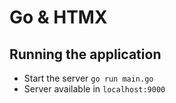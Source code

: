 # Go & HTMX

## Running the application
- Start the server `go run main.go`
- Server available in `localhost:9000`
